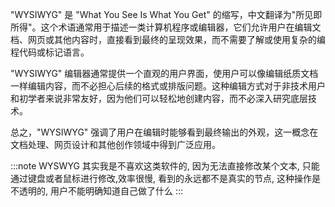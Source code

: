 "WYSIWYG" 是 "What You See Is What You Get" 的缩写，中文翻译为"所见即所得"。这个术语通常用于描述一类计算机程序或编辑器，它们允许用户在编辑文档、网页或其他内容时，直接看到最终的呈现效果，而不需要了解或使用复杂的编程代码或标记语言。

"WYSIWYG" 编辑器通常提供一个直观的用户界面，使用户可以像编辑纸质文档一样编辑内容，而不必担心后续的格式或排版问题。这种编辑方式对于非技术用户和初学者来说非常友好，因为他们可以轻松地创建内容，而不必深入研究底层技术。

总之，"WYSIWYG" 强调了用户在编辑时能够看到最终输出的外观，这一概念在文档处理、网页设计和其他创作领域中得到广泛应用。

:::note WYSWYG
其实我是不喜欢这类软件的, 因为无法直接修改某个文本, 只能通过键盘或者鼠标进行修改,效率很慢, 看到的永远都不是真实的节点, 这种操作是不透明的, 用户不能明确知道自己做了什么
:::